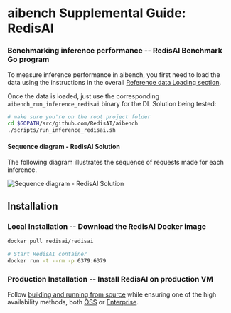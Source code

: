 # aibench Supplemental Guide: RedisAI


### Benchmarking inference performance -- RedisAI Benchmark Go program

To measure inference performance in aibench, you first need to load
the data using the instructions in the overall [Reference data Loading section](https://github.com/RedisAI/aibench#reference-data-loading). 

Once the data is loaded,
just use the corresponding `aibench_run_inference_redisai` binary for the DL Solution
being tested:

```bash
# make sure you're on the root project folder
cd $GOPATH/src/github.com/RedisAI/aibench
./scripts/run_inference_redisai.sh
```

#### Sequence diagram - RedisAI Solution

The following diagram illustrates the sequence of requests made for each inference.


![Sequence diagram - RedisAI Solution][aibench_client_redisai]

[aibench_client_redisai]: aibench_client_redisai.png



 
## Installation 

### Local Installation -- Download the RedisAI Docker image

```bash
docker pull redisai/redisai

# Start RedisAI container 
docker run -t --rm -p 6379:6379 
```

### Production Installation -- Install RedisAI on production VM

Follow [building and running from source](https://oss.redislabs.com/redisearch/Quick_Start.html#building_and_running_from_source)
while ensuring one of the high availability methods, both [OSS](https://redis.io/topics/cluster-tutorial#redis-cluster-master-slave-model) or [Enterprise](https://redislabs.com/redis-enterprise/technology/highly-available-redis/). 